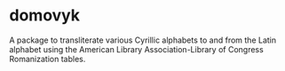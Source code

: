 # domovyk
A package to transliterate various Cyrillic alphabets to and from the Latin alphabet using the American Library Association-Library of Congress Romanization tables.
